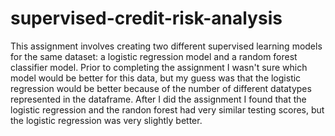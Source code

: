 # supervised-credit-risk-analysis
This assignment involves creating two different supervised learning models for the same dataset: a logistic regression model and a random forest classifier model. Prior to completing the assignment I wasn't sure which model would be better for this data, but my guess was that the logistic regression would be better because of the number of different datatypes represented in the dataframe. After I did the assignment I found that the logistic regression and the randon forest had very similar testing scores, but the logistic regression was very slightly better.
